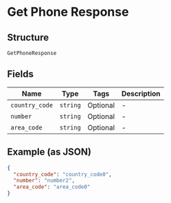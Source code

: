 
# Get Phone Response

## Structure

`GetPhoneResponse`

## Fields

| Name | Type | Tags | Description |
|  --- | --- | --- | --- |
| `country_code` | `string` | Optional | - |
| `number` | `string` | Optional | - |
| `area_code` | `string` | Optional | - |

## Example (as JSON)

```json
{
  "country_code": "country_code0",
  "number": "number2",
  "area_code": "area_code0"
}
```

